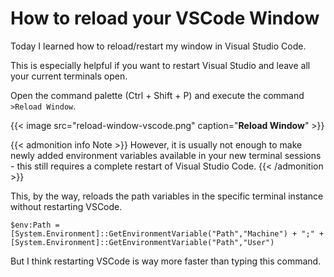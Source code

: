 # How to reload your VSCode Window


Today I learned how to reload/restart my window in Visual Studio Code.

This is especially helpful if you want to restart Visual Studio and leave all your current terminals open.

<!--more-->

Open the command palette (Ctrl + Shift + P) and execute the command `>Reload Window`.

{{< image src="reload-window-vscode.png" caption="**Reload Window**" >}}

{{< admonition info Note >}}
However, it is usually not enough to make newly added environment variables available in your new terminal sessions - this still requires a complete restart of Visual Studio Code.
{{< /admonition >}}

This, by the way, reloads the path variables in the specific terminal instance without restarting VSCode.

```pwsh
$env:Path = [System.Environment]::GetEnvironmentVariable("Path","Machine") + ";" + [System.Environment]::GetEnvironmentVariable("Path","User")
```

But I think restarting VSCode is way more faster than typing this command.

